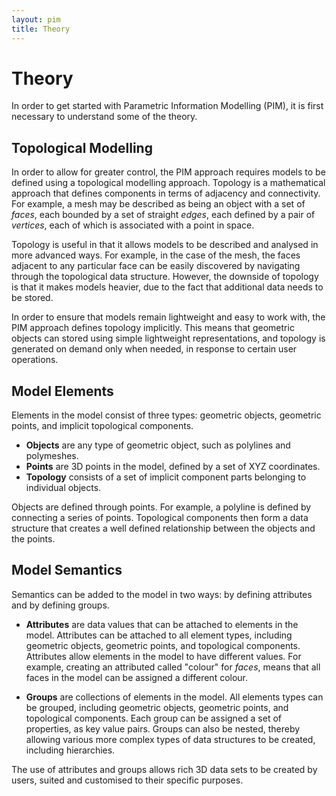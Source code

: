 ```yaml
---
layout: pim
title: Theory
---
```


# Theory

In order to get started with Parametric Information Modelling (PIM), it is first necessary to understand some of the theory.

## Topological Modelling

In order to allow for greater control, the PIM approach requires models to be defined using a topological modelling approach. Topology is a mathematical approach that defines components in terms of adjacency and connectivity. For example, a mesh may be described as being an object with a set of *faces*, each bounded by a set of straight *edges*, each defined by a pair of *vertices*, each of which is associated with a point in space.

Topology is useful in that it allows models to be described and analysed in more advanced ways. For example, in the case of the mesh, the faces adjacent to any particular face can be easily discovered by navigating through the topological data structure. However, the downside of topology is that it makes models heavier, due to the fact that additional data needs to be stored. 

In order to ensure that models remain lightweight and easy to work with, the PIM approach defines topology implicitly. This means that geometric objects can stored using simple lightweight representations, and topology is generated on demand only when needed, in response to certain user operations.

## Model Elements

Elements in the model consist of three types: geometric objects, geometric points, and implicit topological components.

- __Objects__ are any type of geometric object, such as polylines and polymeshes. 
- __Points__ are 3D points in the model, defined by a set of XYZ coordinates. 
- __Topology__ consists of a set of implicit component parts belonging to individual objects.

Objects are defined through points. For example, a polyline is defined by connecting a series of points. Topological components then form a data structure that creates a well defined relationship between the objects and the points.

## Model Semantics

Semantics can be added to the model in two ways: by defining attributes and by defining groups.

- __Attributes__ are data values that can be attached to elements in the model. Attributes can be attached to all element types, including geometric objects, geometric points, and topological components. Attributes allow elements in the model to have different values. For example, creating an attributed called "colour" for *faces*, means that all faces in the model can be assigned a different colour.

- __Groups__ are collections of elements in the model. All elements types can be grouped, including geometric objects, geometric points, and topological components. Each group can be assigned a set of properties, as key value pairs. Groups can also be nested, thereby allowing various more complex types of data structures to be created, including hierarchies.

The use of attributes and groups allows rich 3D data sets to be created by users, suited and customised to their specific purposes.


